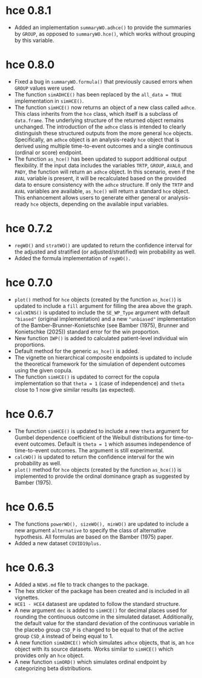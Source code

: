 # hce 0.8.1

* Added an implementation `summaryWO.adhce()` to provide the summaries by `GROUP`, as opposed to `summaryWO.hce()`, which works without grouping by this variable.

# hce 0.8.0

* Fixed a bug in `summaryWO.formula()` that previously caused errors when `GROUP` values were used.
* The function `simADHCE()` has been replaced by the `all_data = TRUE` implementation in `simHCE()`.
* The function `simHCE()` now returns an object of a new class called `adhce`. This class inherits from the `hce` class, which itself is a subclass of `data.frame`. The underlying structure of the returned object remains unchanged. The introduction of the `adhce` class is intended to clearly distinguish these structured outputs from the more general `hce` objects. Specifically, an `adhce` object is an analysis-ready `hce` object that is derived using multiple time-to-event outcomes and a single continuous (ordinal or score) endpoint.
* The function `as_hce()` has been updated to support additional output flexibility. If the input data includes the variables `TRTP`, `GROUP`, `AVAL0`, and `PADY`, the function will return an `adhce` object. In this scenario, even if the `AVAL` variable is present, it will be recalculated based on the provided data to ensure consistency with the `adhce` structure. If only the `TRTP` and `AVAL` variables are available, `as_hce()` will return a standard `hce` object. This enhancement allows users to generate either general or analysis-ready `hce` objects, depending on the available input variables.

# hce 0.7.2

* `regWO()` and `stratWO()` are updated to return the confidence interval for the adjusted and stratified (or adjusted/stratified) win probability as well.
* Added the formula implementation of `regWO().`

# hce 0.7.0

* `plot()` method for `hce` objects (created by the function `as_hce()`) is updated to include a `fill` argument for filling the area above the graph.
* `calcWINS()` is updated to include the `SE_WP_Type` argument with default `"biased"` (original implementation) and a new `"unbiased"` implementation of the Bamber-Brunner-Konietschke (see Bamber (1975), Brunner and Konietschke (2025)) standard error for the win proportion.
* New function `IWP()` is added to calculated patient-level individual win proportions.
* Default method for the generic `as_hce()` is added.
* The vignette on hierarchical composite endpoints is updated to include the theoretical framework for the simulation of dependent outcomes using the given copula.
*  The function `simHCE()` is updated to correct for the copula implementation so that `theta = 1` (case of independence) and `theta` close to 1 now give similar results (as expected).

# hce 0.6.7

* The function `simHCE()` is updated to include a new `theta` argument for Gumbel dependence coefficient of the Weibull distributions for time-to-event outcomes. Default is `theta = 1` which assumes independence of time-to-event outcomes. The argument is still experimental.
* `calcWO()` is updated to return the confidence interval for the win probability as well.
* `plot()` method for `hce` objects (created by the function `as_hce()`) is implemented to provide the ordinal dominance graph as suggested by Bamber (1975).

# hce 0.6.5

* The functions `powerWO(), sizeWO(), minWO()` are updated to include a new argument `alternative` to specify the class of alternative hypothesis. All formulas are based on the Bamber (1975) paper.
* Added a new dataset `COVID19plus.` 

# hce 0.6.3

* Added a `NEWS.md` file to track changes to the package.
* The hex sticker of the package has been created and is included in all vignettes.
* `HCE1 - HCE4` datasest are updated to follow the standard structure.
* A new argument `dec` is added to `simHCE()` for decimal places used for rounding the continuous outcome in the simulated dataset. Additionally, the default value for the standard deviation of the continuous variable in the placebo group `CSD_P` is changed to be equal to that of the active group `CSD_A` instead of being equal to 1.
* A new function `simADHCE()` which simulates `adhce` objects, that is, an `hce` object with its source datasets. Works similar to `simHCE()` which provides only an `hce` object.
* A new function `simORD()` which simulates ordinal endpoint by categorizing beta distributions.